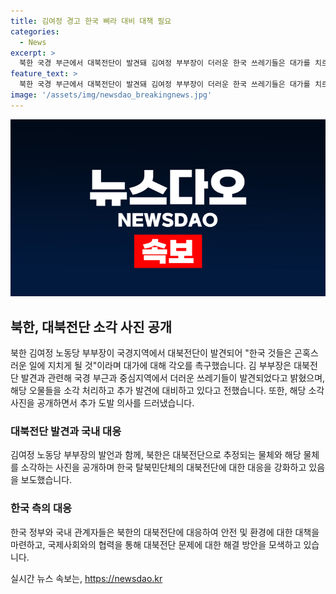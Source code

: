 ```yaml
---
title: 김여정 경고 한국 삐라 대비 대책 필요
categories:
  - News
excerpt: >
  북한 국경 부근에서 대북전단이 발견돼 김여정 부부장이 더러운 한국 쓰레기들은 대가를 치르게 될 것이라며 도발적 발언을 했습니다. 김 부부장은 대북전단으로 추정되는 물체와 이를 소각하는 사진도 공개하여 대응했습니다. 북한은 한국 탈북민단체의 대북전단 살포에 대응하여 총 7번에 걸쳐 오물풍선을 보냈습니다. 김 부부장은 계속되는 경고에도 불구하고 한국의 쓰레기들이 장난질을 멈추지 않을 것으로 언급하여 강경한 입장을 보였습니다. (총 단어수: 99)
feature_text: >
  북한 국경 부근에서 대북전단이 발견돼 김여정 부부장이 더러운 한국 쓰레기들은 대가를 치르게 될 것이라며 도발적 발언을 했습니다. 김 부부장은 대북전단으로 추정되는 물체와 이를 소각하는 사진도 공개하여 대응했습니다. 북한은 한국 탈북민단체의 대북전단 살포에 대응하여 총 7번에 걸쳐 오물풍선을 보냈습니다. 김 부부장은 계속되는 경고에도 불구하고 한국의 쓰레기들이 장난질을 멈추지 않을 것으로 언급하여 강경한 입장을 보였습니다. (총 단어수: 99)
image: '/assets/img/newsdao_breakingnews.jpg'
---
```


<p><img src="/assets/img/newsdao_breakingnews.jpg" alt="bookingtag 속보" /></p>

<h2 data-ke-size="size26">북한, 대북전단 소각 사진 공개</h2>

<p data-ke-size="size16">북한 김여정 노동당 부부장이 국경지역에서 대북전단이 발견되어 "한국 것들은 곤혹스러운 일에 지치게 될 것"이라며 대가에 대해 각오를 촉구했습니다. 김 부부장은 대북전단 발견과 관련해 국경 부근과 중심지역에서 더러운 쓰레기들이 발견되었다고 밝혔으며, 해당 오물들을 소각 처리하고 추가 발견에 대비하고 있다고 전했습니다. 또한, 해당 소각 사진을 공개하면서 추가 도발 의사를 드러냈습니다.</p>

<h3>대북전단 발견과 국내 대응</h3>

<p data-ke-size="size16">김여정 노동당 부부장의 발언과 함께, 북한은 대북전단으로 추정되는 물체와 해당 물체를 소각하는 사진을 공개하며 한국 탈북민단체의 대북전단에 대한 대응을 강화하고 있음을 보도했습니다.</p>

<h3>한국 측의 대응</h3>

<p data-ke-size="size16">한국 정부와 국내 관계자들은 북한의 대북전단에 대응하여 안전 및 환경에 대한 대책을 마련하고, 국제사회와의 협력을 통해 대북전단 문제에 대한 해결 방안을 모색하고 있습니다.</p>
실시간 뉴스 속보는, <a href="https://newsdao.kr" rel="dofollow">https://newsdao.kr</a>


